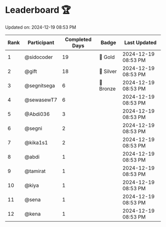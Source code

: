 # Leaderboard 🏆

Updated on: 2024-12-19 08:53 PM

| Rank | Participant       | Completed Days | Badge      | Last Updated         |
|------|-------------------|----------------|------------|----------------------|
| 1    | @sidocoder        | 19             | 🏅 Gold     | 2024-12-19 08:53 PM |
| 2    | @gift             | 18             | 🥈 Silver   | 2024-12-19 08:53 PM |
| 3    | @segnitsega       | 6              | 🥉 Bronze   | 2024-12-19 08:53 PM |
| 4    | @sewasewT7        | 6              |            | 2024-12-19 08:53 PM |
| 5    | @Abdi036          | 3              |            | 2024-12-19 08:53 PM |
| 6    | @segni            | 2              |            | 2024-12-19 08:53 PM |
| 7    | @kika1s1          | 2              |            | 2024-12-19 08:53 PM |
| 8    | @abdi             | 1              |            | 2024-12-19 08:53 PM |
| 9    | @tamirat          | 1              |            | 2024-12-19 08:53 PM |
| 10   | @kiya             | 1              |            | 2024-12-19 08:53 PM |
| 11   | @sena             | 1              |            | 2024-12-19 08:53 PM |
| 12   | @kena             | 1              |            | 2024-12-19 08:53 PM |
